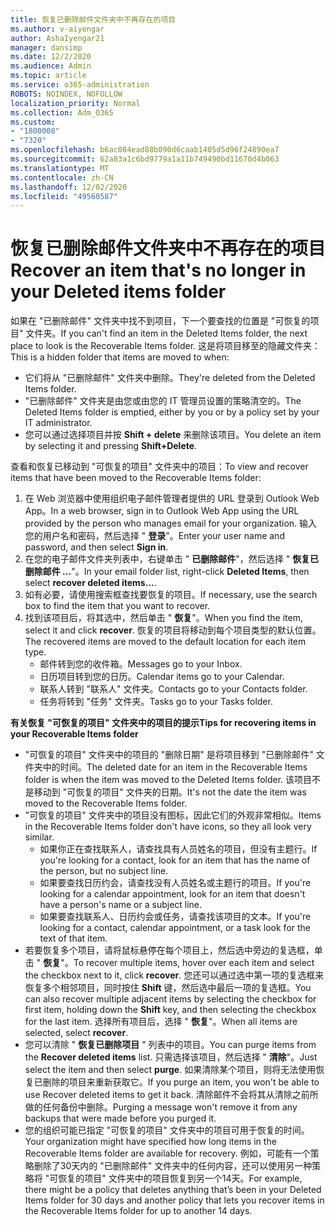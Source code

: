 ```yaml
---
title: 恢复已删除邮件文件夹中不再存在的项目
ms.author: v-aiyengar
author: AshaIyengar21
manager: dansimp
ms.date: 12/2/2020
ms.audience: Admin
ms.topic: article
ms.service: o365-administration
ROBOTS: NOINDEX, NOFOLLOW
localization_priority: Normal
ms.collection: Adm_O365
ms.custom:
- "1800008"
- "7320"
ms.openlocfilehash: b6ac084ead88b090d6caab1405d5d96f24890ea7
ms.sourcegitcommit: 62a83a1c6bd9779a1a11b749490bd11670d4b063
ms.translationtype: MT
ms.contentlocale: zh-CN
ms.lasthandoff: 12/02/2020
ms.locfileid: "49560587"
---
```

# <a name="recover-an-item-thats-no-longer-in-your-deleted-items-folder"></a><span data-ttu-id="4cd55-102">恢复已删除邮件文件夹中不再存在的项目</span><span class="sxs-lookup"><span data-stu-id="4cd55-102">Recover an item that's no longer in your Deleted items folder</span></span>

<span data-ttu-id="4cd55-103">如果在 "已删除邮件" 文件夹中找不到项目，下一个要查找的位置是 "可恢复的项目" 文件夹。</span><span class="sxs-lookup"><span data-stu-id="4cd55-103">If you can't find an item in the Deleted Items folder, the next place to look is the Recoverable Items folder.</span></span> <span data-ttu-id="4cd55-104">这是将项目移至的隐藏文件夹：</span><span class="sxs-lookup"><span data-stu-id="4cd55-104">This is a hidden folder that items are moved to when:</span></span>
- <span data-ttu-id="4cd55-105">它们将从 "已删除邮件" 文件夹中删除。</span><span class="sxs-lookup"><span data-stu-id="4cd55-105">They're deleted from the Deleted Items folder.</span></span>
- <span data-ttu-id="4cd55-106">"已删除邮件" 文件夹是由您或由您的 IT 管理员设置的策略清空的。</span><span class="sxs-lookup"><span data-stu-id="4cd55-106">The Deleted Items folder is emptied, either by you or by a policy set by your IT administrator.</span></span>
- <span data-ttu-id="4cd55-107">您可以通过选择项目并按 **Shift + delete** 来删除该项目。</span><span class="sxs-lookup"><span data-stu-id="4cd55-107">You delete an item by selecting it and pressing **Shift+Delete**.</span></span>

<span data-ttu-id="4cd55-108">查看和恢复已移动到 "可恢复的项目" 文件夹中的项目：</span><span class="sxs-lookup"><span data-stu-id="4cd55-108">To view and recover items that have been moved to the Recoverable Items folder:</span></span>
1. <span data-ttu-id="4cd55-109">在 Web 浏览器中使用组织电子邮件管理者提供的 URL 登录到 Outlook Web App。</span><span class="sxs-lookup"><span data-stu-id="4cd55-109">In a web browser, sign in to Outlook Web App using the URL provided by the person who manages email for your organization.</span></span> <span data-ttu-id="4cd55-110">输入您的用户名和密码，然后选择 " **登录**"。</span><span class="sxs-lookup"><span data-stu-id="4cd55-110">Enter your user name and password, and then select **Sign in**.</span></span>
1. <span data-ttu-id="4cd55-111">在您的电子邮件文件夹列表中，右键单击 " **已删除邮件**"，然后选择 " **恢复已删除邮件 ...**"。</span><span class="sxs-lookup"><span data-stu-id="4cd55-111">In your email folder list, right-click **Deleted Items**, then select **recover deleted items...**.</span></span>
1. <span data-ttu-id="4cd55-112">如有必要，请使用搜索框查找要恢复的项目。</span><span class="sxs-lookup"><span data-stu-id="4cd55-112">If necessary, use the search box to find the item that you want to recover.</span></span>
1. <span data-ttu-id="4cd55-113">找到该项目后，将其选中，然后单击 " **恢复**"。</span><span class="sxs-lookup"><span data-stu-id="4cd55-113">When you find the item, select it and click **recover**.</span></span>
   <span data-ttu-id="4cd55-114">恢复的项目将移动到每个项目类型的默认位置。</span><span class="sxs-lookup"><span data-stu-id="4cd55-114">The recovered items are moved to the default location for each item type.</span></span>
    - <span data-ttu-id="4cd55-115">邮件转到您的收件箱。</span><span class="sxs-lookup"><span data-stu-id="4cd55-115">Messages go to your Inbox.</span></span>
    - <span data-ttu-id="4cd55-116">日历项目转到您的日历。</span><span class="sxs-lookup"><span data-stu-id="4cd55-116">Calendar items go to your Calendar.</span></span>
    - <span data-ttu-id="4cd55-117">联系人转到 "联系人" 文件夹。</span><span class="sxs-lookup"><span data-stu-id="4cd55-117">Contacts go to your Contacts folder.</span></span>
    - <span data-ttu-id="4cd55-118">任务将转到 "任务" 文件夹。</span><span class="sxs-lookup"><span data-stu-id="4cd55-118">Tasks go to your Tasks folder.</span></span>

<span data-ttu-id="4cd55-119">**有关恢复 "可恢复的项目" 文件夹中的项目的提示**</span><span class="sxs-lookup"><span data-stu-id="4cd55-119">**Tips for recovering items in your Recoverable Items folder**</span></span>

- <span data-ttu-id="4cd55-120">"可恢复的项目" 文件夹中的项目的 "删除日期" 是将项目移到 "已删除邮件" 文件夹中的时间。</span><span class="sxs-lookup"><span data-stu-id="4cd55-120">The deleted date for an item in the Recoverable Items folder is when the item was moved to the Deleted Items folder.</span></span> <span data-ttu-id="4cd55-121">该项目不是移动到 "可恢复的项目" 文件夹的日期。</span><span class="sxs-lookup"><span data-stu-id="4cd55-121">It's not the date the item was moved to the Recoverable Items folder.</span></span>
- <span data-ttu-id="4cd55-122">"可恢复的项目" 文件夹中的项目没有图标，因此它们的外观非常相似。</span><span class="sxs-lookup"><span data-stu-id="4cd55-122">Items in the Recoverable Items folder don't have icons, so they all look very similar.</span></span>
    - <span data-ttu-id="4cd55-123">如果你正在查找联系人，请查找具有人员姓名的项目，但没有主题行。</span><span class="sxs-lookup"><span data-stu-id="4cd55-123">If you're looking for a contact, look for an item that has the name of the person, but no subject line.</span></span>
    - <span data-ttu-id="4cd55-124">如果要查找日历约会，请查找没有人员姓名或主题行的项目。</span><span class="sxs-lookup"><span data-stu-id="4cd55-124">If you're looking for a calendar appointment, look for an item that doesn't have a person's name or a subject line.</span></span>
    - <span data-ttu-id="4cd55-125">如果要查找联系人、日历约会或任务，请查找该项目的文本。</span><span class="sxs-lookup"><span data-stu-id="4cd55-125">If you're looking for a contact, calendar appointment, or a task look for the text of that item.</span></span>
- <span data-ttu-id="4cd55-126">若要恢复多个项目，请将鼠标悬停在每个项目上，然后选中旁边的复选框，单击 " **恢复**"。</span><span class="sxs-lookup"><span data-stu-id="4cd55-126">To recover multiple items, hover over each item and select the checkbox next to it, click **recover**.</span></span> <span data-ttu-id="4cd55-127">您还可以通过选中第一项的复选框来恢复多个相邻项目，同时按住 **Shift** 键，然后选中最后一项的复选框。</span><span class="sxs-lookup"><span data-stu-id="4cd55-127">You can also recover multiple adjacent items by selecting the checkbox for first item, holding down the **Shift** key, and then selecting the checkbox for the last item.</span></span> <span data-ttu-id="4cd55-128">选择所有项目后，选择 " **恢复**"。</span><span class="sxs-lookup"><span data-stu-id="4cd55-128">When all items are selected, select **recover**.</span></span>
- <span data-ttu-id="4cd55-129">您可以清除 " **恢复已删除项目** " 列表中的项目。</span><span class="sxs-lookup"><span data-stu-id="4cd55-129">You can purge items from the **Recover deleted items** list.</span></span> <span data-ttu-id="4cd55-130">只需选择该项目，然后选择 " **清除**"。</span><span class="sxs-lookup"><span data-stu-id="4cd55-130">Just select the item and then select **purge**.</span></span> <span data-ttu-id="4cd55-131">如果清除某个项目，则将无法使用恢复已删除的项目来重新获取它。</span><span class="sxs-lookup"><span data-stu-id="4cd55-131">If you purge an item, you won't be able to use Recover deleted items to get it back.</span></span> <span data-ttu-id="4cd55-132">清除邮件不会将其从清除之前所做的任何备份中删除。</span><span class="sxs-lookup"><span data-stu-id="4cd55-132">Purging a message won't remove it from any backups that were made before you purged it.</span></span>
- <span data-ttu-id="4cd55-133">您的组织可能已指定 "可恢复的项目" 文件夹中的项目可用于恢复的时间。</span><span class="sxs-lookup"><span data-stu-id="4cd55-133">Your organization might have specified how long items in the Recoverable Items folder are available for recovery.</span></span> <span data-ttu-id="4cd55-134">例如，可能有一个策略删除了30天内的 "已删除邮件" 文件夹中的任何内容，还可以使用另一种策略将 "可恢复的项目" 文件夹中的项目恢复到另一个14天。</span><span class="sxs-lookup"><span data-stu-id="4cd55-134">For example, there might be a policy that deletes anything that’s been in your Deleted Items folder for 30 days and another policy that lets you recover items in the Recoverable Items folder for up to another 14 days.</span></span>
